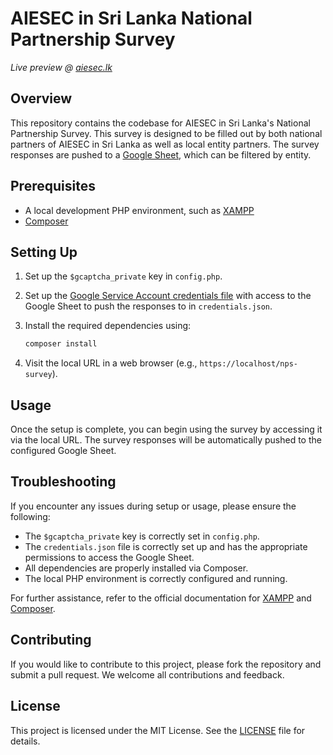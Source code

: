 # AIESEC in Sri Lanka National Partnership Survey

*Live preview @ [aiesec.lk](https://partners.aiesec.lk)*

## Overview

This repository contains the codebase for AIESEC in Sri Lanka's National Partnership Survey. This survey is designed to be filled out by both national partners of AIESEC in Sri Lanka as well as local entity partners. The survey responses are pushed to a [Google Sheet](https://docs.google.com/spreadsheets/d/1QiAy1Npxp7tBzzhE64WmzB-KWsqwGcO_PtuGcSxSd-8/edit#gid=0), which can be filtered by entity.

## Prerequisites

- A local development PHP environment, such as [XAMPP](https://www.apachefriends.org/index.html)
- [Composer](https://getcomposer.org/)

## Setting Up

1. Set up the `$gcaptcha_private` key in `config.php`.
2. Set up the [Google Service Account credentials file](https://cloud.google.com/iam/docs/creating-managing-service-account-keys) with access to the Google Sheet to push the responses to in `credentials.json`.
3. Install the required dependencies using:

    ```sh
    composer install
    ```

4. Visit the local URL in a web browser (e.g., `https://localhost/nps-survey`).

## Usage

Once the setup is complete, you can begin using the survey by accessing it via the local URL. The survey responses will be automatically pushed to the configured Google Sheet.

## Troubleshooting

If you encounter any issues during setup or usage, please ensure the following:

- The `$gcaptcha_private` key is correctly set in `config.php`.
- The `credentials.json` file is correctly set up and has the appropriate permissions to access the Google Sheet.
- All dependencies are properly installed via Composer.
- The local PHP environment is correctly configured and running.

For further assistance, refer to the official documentation for [XAMPP](https://www.apachefriends.org/index.html) and [Composer](https://getcomposer.org/).

## Contributing

If you would like to contribute to this project, please fork the repository and submit a pull request. We welcome all contributions and feedback.

## License

This project is licensed under the MIT License. See the [LICENSE](LICENSE) file for details.

